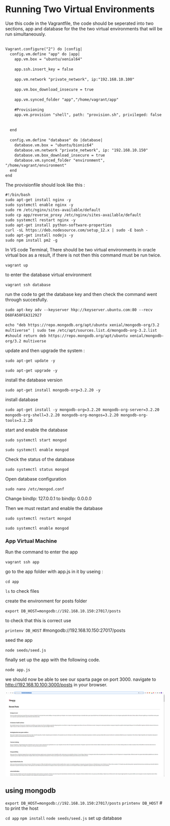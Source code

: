 # Running Two Virtual Environments


Use this code in the Vagrantfile, the code should be seperated into two sections, app and database for the the two virtual environments that will be run simultaneously.

```

Vagrant.configure("2") do |config|
  config.vm.define "app" do |app|
    app.vm.box = "ubuntu/xenial64"

    app.ssh.insert_key = false

    app.vm.network "private_network", ip:"192.168.10.100"

    app.vm.box_download_insecure = true

    app.vm.synced_folder "app","/home/vagrant/app"

    #Provisioning
    app.vm.provision "shell", path: "provision.sh", privileged: false
    

  end

  config.vm.define "database" do |database|
    database.vm.box = "ubuntu/bionic64"
    database.vm.network "private_network", ip: "192.168.10.150"
    database.vm.box_download_insecure = true
    database.vm.synced_folder "environment", "/home/vagrant/environment"
  end
end

```



The provisionfile should look like this :

```
#!/bin/bash
sudo apt-get install nginx -y
sudo systemctl enable nginx -y
sudo rm /etc/nginx/sites-available/default
sudo cp app/reverse_proxy /etc/nginx/sites-available/default
sudo systemctl restart nginx -y
sudo apt-get install python-software-properties
curl -sL https://deb.nodesource.com/setup_12.x | sudo -E bash -
sudo apt-get install nodejs -y
sudo npm install pm2 -g
```

In VS code Terminal, There should be two virtual environments in oracle virtual box as a result, if there is not then this command must be run twice.

`vagrant up`

to enter the database virtual environment

`vagrant ssh database`

run the code to get the database key and then check the command went through succesfully.

`sudo apt-key adv --keyserver hkp://keyserver.ubuntu.com:80 --recv D68FA50FEA312927`

`echo "deb https://repo.mongodb.org/apt/ubuntu xenial/mongodb-org/3.2 multiverse" | sudo tee /etc/apt/sources.list.d/mongodb-org-3.2.list #should return deb https://repo.mongodb.org/apt/ubuntu xenial/mongodb-org/3.2 multiverse`

update and then upgrade the system :

`sudo apt-get update -y`

`sudo apt-get upgrade -y`

install the database version

`sudo apt-get install mongodb-org=3.2.20 -y`

install database

`sudo apt-get install -y mongodb-org=3.2.20 mongodb-org-server=3.2.20 mongodb-org-shell=3.2.20 mongodb-org-mongos=3.2.20 mongodb-org-tools=3.2.20`

start and enable the database

`sudo systemctl start mongod`

`sudo systemctl enable mongod`

Check the status of the database

`sudo systemctl status mongod`

Open database configuration

`sudo nano /etc/mongod.conf`

Change bindIp: 127.0.0.1  to bindIp: 0.0.0.0

Then we must restart and enable the database

`sudo systemctl restart mongod`

`sudo systemctl enable mongod`

### App Virtual Machine

Run the command to enter the app

`vagrant ssh app`

go to the app folder with app.js in it by useing :

`cd app`

`ls` to check files

create the environment for posts folder

`export DB_HOST=mongodb://192.168.10.150:27017/posts`

to check that this is correct use

` printenv DB_HOST ` #mongodb://192.168.10.150:27017/posts

seed the app

`node seeds/seed.js`

finally set up the app with the following code.

`node app.js`

we should now be able to see our sparta page on port 3000. navigate to http://192.168.10.100:3000/posts in your browser.

![](finalpage.png)




## using mongodb

`export DB_HOST=mongodb://192.168.10.150:27017/posts`
`printenv DB_HOST` # to print the host

`cd app`
`npm install` 
`node seeds/seed.js` set up database
